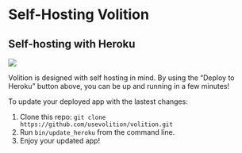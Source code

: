 # Self-Hosting Volition

## Self-hosting with Heroku

<a href="https://www.w3schools.com" target="_blank">
  <img src="https://www.herokucdn.com/deploy/button.svg">
</a>

Volition is designed with self hosting in mind. By using the “Deploy to Heroku” button above, you can be up and running in a few minutes!

To update your deployed app with the lastest changes:

1. Clone this repo: `git clone https://github.com/usevolition/volition.git`
2. Run `bin/update_heroku` from the command line.
3. Enjoy your updated app!
